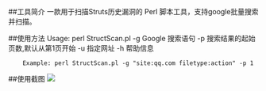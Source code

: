 ##工具简介
一款用于扫描Struts历史漏洞的 Perl 脚本工具，支持google批量搜索并扫描。


##使用方法
        Usage:   perl StructScan.pl 
            -g     Google 搜索语句 
            -p     搜索结果的起始页数,默认从第1页开始
            -u     指定网址
            -h     帮助信息

        Example: perl StructScan.pl -g "site:qq.com filetype:action" -p 1

##使用截图
![](http://security.tencent.com/uploadimg_dir/201408/921968a180f3bcc86056aba1c1638ae7.jpg)
